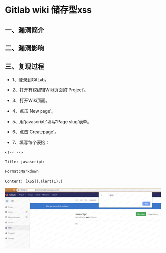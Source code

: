 Gitlab wiki 储存型xss
=====================

一、漏洞简介
------------

二、漏洞影响
------------

三、复现过程
------------

-   1、登录到GitLab。

-   2、打开有权编辑Wiki页面的'Project'。

-   3、打开Wiki页面。

-   4、点击'New page'。

-   5、用'javascript:'填写'Page slug'表单。

-   6、点击'Createpage'。

-   7、填写每个表格：

```{=html}
<!-- -->
```
    Title: javascript:

    Format:Markdown

    Content: [XSS](.alert(1);)

![](./resource/Gitlabwiki储存型xss/media/rId24.png)
